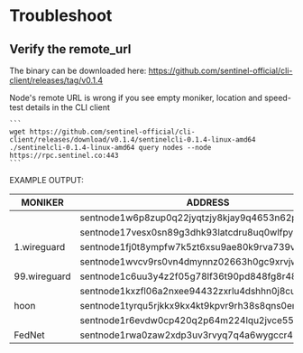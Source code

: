 # Troubleshoot

## Verify the remote_url
   
   The binary can be downloaded here: https://github.com/sentinel-official/cli-client/releases/tag/v0.1.4
   
   Node's remote URL is wrong if you see empty moniker, location and speed-test details in the CLI client
   

    ``` 
    wget https://github.com/sentinel-official/cli-client/releases/download/v0.1.4/sentinelcli-0.1.4-linux-amd64
    ./sentinelcli-0.1.4-linux-amd64 query nodes --node https://rpc.sentinel.co:443
    ```
    
EXAMPLE OUTPUT:

|   MONIKER    |                     ADDRESS                     | PROVIDER |    PRICE     |  COUNTRY  |   SPEED TEST    | PEERS | HANDSHAKE | VERSION |    STATUS     |
|--------------|-------------------------------------------------|----------|--------------|-----------|-----------------|-------|-----------|---------|---------------|
|              | sentnode1w6p8zup0q22jyqtzjy8kjay9q4653n62pxkwch |          | 250udvpn     |           | 0.00B+0.00B     |     0 | false     |         | STATUS_ACTIVE |
|              | sentnode17vesx0sn89g3dhk93latcdru8uq0wlfpyarrzk |          | 250udvpn     |           | 0.00B+0.00B     |     0 | false     |         | STATUS_ACTIVE |
| 1.wireguard  | sentnode1fj0t8ympfw7k5zt6xsu9ae80k9rva739v2dmp8 |          | 30000udvpn   | Germany   | 33.81MB+6.67MB  |     0 | true      | 0.1.7   | STATUS_ACTIVE |
|              | sentnode1wvcv9rs0vn4dmynnz02663h0gc9xrvjwu2l09n |          | 250udvpn     |           | 0.00B+0.00B     |     0 | false     |         | STATUS_ACTIVE |
| 99.wireguard | sentnode1c6uu3y4z2f05g78lf36t90pd848fg8r48yvkse |          | 250udpn      | Germany   | 16.36MB+22.10MB |     0 | true      | 0.1.8   | STATUS_ACTIVE |
|              | sentnode1kxzfl06a2nxee94432zxrlu4dshhn0j8cuv4an |          | 250udvpn     |           | 0.00B+0.00B     |     0 | false     |         | STATUS_ACTIVE |
| hoon         | sentnode1tyrqu5rjkkx9kx4kt9kpvr9rh38s8qns0enh4r |          | 1000000udvpn | Ukraine   | 59.69MB+39.03MB |     0 | true      | 0b9132a | STATUS_ACTIVE |
|              | sentnode1r6evdw0cp420q2p64m224lqu2jvce553m2q7u3 |          | 10udvpn      |           | 0.00B+0.00B     |     0 | false     |         | STATUS_ACTIVE |
| FedNet       | sentnode1rwa0zaw2xdp3uv3rvyq7q4a6wygccr45vxdem4 |          | 250udvpn     | Argentina | 1.20MB+1.08MB   |     0 | true      | 09eea19 | STATUS_ACTIVE |
